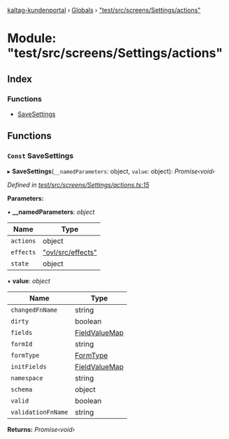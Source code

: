 [kaltag-kundenportal](../README.md) › [Globals](../globals.md) › ["test/src/screens/Settings/actions"](_test_src_screens_settings_actions_.md)

# Module: "test/src/screens/Settings/actions"

## Index

### Functions

* [SaveSettings](_test_src_screens_settings_actions_.md#const-savesettings)

## Functions

### `Const` SaveSettings

▸ **SaveSettings**(`__namedParameters`: object, `value`: object): *Promise‹void›*

*Defined in [test/src/screens/Settings/actions.ts:15](https://github.com/fopsdev/ovl/blob/f9b6194/test/src/screens/Settings/actions.ts#L15)*

**Parameters:**

▪ **__namedParameters**: *object*

Name | Type |
------ | ------ |
`actions` | object |
`effects` | ["ovl/src/effects"](_ovl_src_effects_.md) |
`state` | object |

▪ **value**: *object*

Name | Type |
------ | ------ |
`changedFnName` | string |
`dirty` | boolean |
`fields` | [FieldValueMap](_ovl_src_library_forms_actions_.md#fieldvaluemap) |
`formId` | string |
`formType` | [FormType](_ovl_src_library_forms_actions_.md#formtype) |
`initFields` | [FieldValueMap](_ovl_src_library_forms_actions_.md#fieldvaluemap) |
`namespace` | string |
`schema` | object |
`valid` | boolean |
`validationFnName` | string |

**Returns:** *Promise‹void›*
